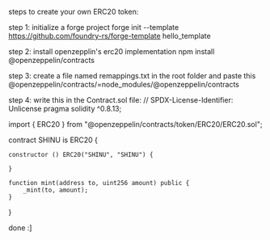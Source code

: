 steps to create your own ERC20 token:

step 1: initialize a forge project
forge init --template https://github.com/foundry-rs/forge-template hello_template

step 2: install openzepplin's erc20 implementation
npm install @openzeppelin/contracts

step 3: create a file named remappings.txt in the root folder and paste this
@openzeppelin/contracts/=node_modules/@openzeppelin/contracts

step 4: write this in the Contract.sol file:
// SPDX-License-Identifier: Unlicense
pragma solidity ^0.8.13;

import { ERC20 } from "@openzeppelin/contracts/token/ERC20/ERC20.sol";

contract SHINU is ERC20 { 

    constructor () ERC20("SHINU", "SHINU") {

    }

    function mint(address to, uint256 amount) public {
        _mint(to, amount);
    }

}

done :]
